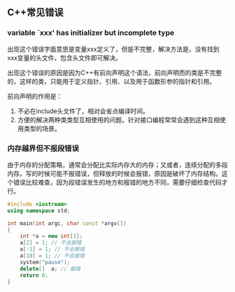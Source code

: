 ## C++常见错误

### variable `xxx' has initializer but incomplete type

出现这个错误字面意思是变量xxx定义了，但是不完整，解决方法是，没有找到xxx变量的头文件，包含头文件即可解决。

出现这个错误的原因是因为C++有前向声明这个语法，前向声明而的类是不完整的，这样的类，只能用于定义指针、引用、以及用于函数形参的指针和引用。

前向声明的作用是：
1. 不必在include头文件了，相对会省点编译时间。
2. 方便的解决两种类类型互相使用的问题。针对接口编程常常会遇到这种互相使用类型的场景。

### 内存越界但不报段错误

由于内存的分配策略，通常会分配比实际内存大的内存；又或者，连续分配的多段内存。写的时候可能不报错误，但释放的时候会报错，原因是破坏了内存结构。这个错误比较难查，因为段错误发生的地方和报错的地方不同，需要仔细检查代码才行。

```c++
#include <iostream>
using namespace std;

int main(int argc, char const *argv[])
{
    int *a = new int[1];
    a[2] = 1; // 不会报错
    a[-1] = 1; // 不会报错
    a[10] = 1; // 不会报错
    system("pause");
    delete[]  a; // 报错
    return 0;
}
```


